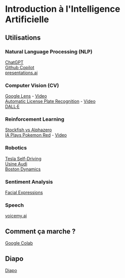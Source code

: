 # Introduction à l'Intelligence Artificielle
## Utilisations
### Natural Language Processing (NLP)
[ChatGPT](https://chat.openai.com/)<br>
[Github Copilot](https://github.com/features/copilot)<br>
[presentations.ai](https://www.presentations.ai/)<br>

### Computer Vision (CV)
[Google Lens](https://lens.google/) - [Video](https://www.youtube.com/watch?v=BH_6BdgTdiw)<br>
[Automatic License Plate Recognition](https://github.com/MuhammadMoinFaisal/Automatic_Number_Plate_Detection_Recognition_YOLOv8) - [Video](https://www.youtube.com/watch?v=lkAJBSmIL50)<br>
[DALL·E](https://openai.com/dall-e-2)<br>

### Reinforcement Learning
[Stockfish vs Alphazero](https://www.youtube.com/watch?v=dN7ZLsAZF4A)<br>
[IA Plays Pokemon Red](https://github.com/PWhiddy/PokemonRedExperiments) - [Video](https://www.youtube.com/watch?v=DcYLT37ImBY&t=183s)<br>

### Robotics
[Tesla Self-Driving](https://www.youtube.com/watch?v=tlThdr3O5Qo)<br>
[Usine Audi](https://www.youtube.com/watch?v=rbki4HR41-4)<br>
[Boston Dynamics](https://www.youtube.com/watch?v=rVlhMGQgDkY)<br>

### Sentiment Analysis
[Facial Expressions](https://github.com/kumarvivek9088/Face_Emotion_Recognition_Machine_Learning)<br>

### Speech
[voicemy.ai](https://app.voicemy.ai/)<br>

## Comment ça marche ?
[Google Colab](https://colab.research.google.com/drive/16qFBu2mePxI_0qfgxX_cJEGNMvVRIUp3?usp=sharing)<br>

## Diapo
[Diapo](https://docs.google.com/presentation/d/17XeyI3qqqCiPdZBSMrw4UezGdjwKzGdbrFXzpTPe3TM/)<br>
